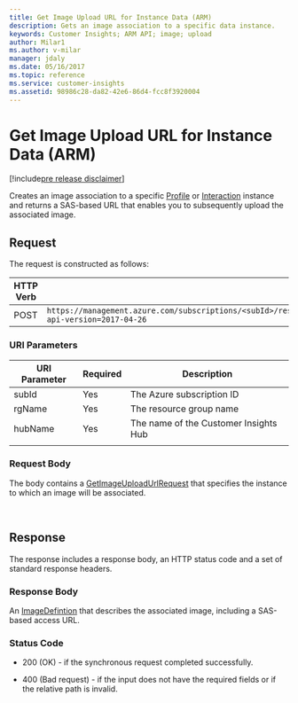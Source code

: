 ```yaml
---
title: Get Image Upload URL for Instance Data (ARM)
description: Gets an image association to a specific data instance.  
keywords: Customer Insights; ARM API; image; upload
author: Milar1
ms.author: v-milar
manager: jdaly
ms.date: 05/16/2017
ms.topic: reference
ms.service: customer-insights 
ms.assetid: 98986c28-da82-42e6-86d4-fcc8f3920004
---
```


Get Image Upload URL for Instance Data (ARM)
===========================================

[!include[pre release disclaimer](../../../includes/cc-beta-prerelease-disclaimer.md)]

Creates an image association to a specific [Profile](../types/profile.md) or [Interaction](../types/interaction.md) instance and returns a SAS-based URL that enables you to 
subsequently upload the associated image.

## Request  
 The request is constructed as follows:  
  
|**HTTP Verb**|**Request URI**|  
|-------------|---------------|  
|POST|`https://management.azure.com/subscriptions/<subId>/resourceGroups/<rgName>/providers/Microsoft.CustomerInsights/hubs/<hubName>/media/GetDataImageUploadUrl?api-version=2017-04-26`|  
  
### URI Parameters  
  
|**URI Parameter**|**Required**|**Description**|  
| --------------- | ---------- | ------------- |   
|subId|Yes|The Azure subscription ID|
|rgName|Yes|The resource group name|  
|hubName|Yes|The name of the Customer Insights Hub|  
| | | |


### Request Body  
The body contains a [GetImageUploadUrlRequest](../types/images.md) that specifies the instance to which an image will be associated.  
 
<br/>

## Response  
The response includes a response body, an HTTP status code and a set of standard response headers.

### Response Body  
An [ImageDefintion](../types/images.md) that describes the associated image, including a SAS-based access URL.

  
### Status Code  
  
-   200 (OK) - if the synchronous request completed successfully.  
  
-   400 (Bad request) - if the input does not have the required fields or if the relative path is invalid.  

